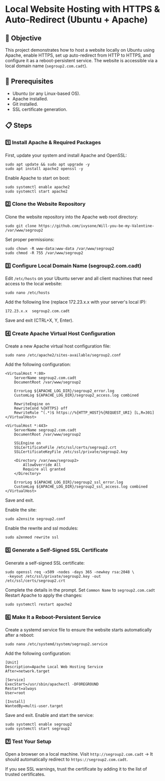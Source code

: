 # Local Website Hosting with HTTPS & Auto-Redirect (Ubuntu + Apache)

## **🚀 Objective**
This project demonstrates how to host a website locally on Ubuntu using Apache, enable HTTPS, set up auto-redirect from HTTP to HTTPS, and configure it as a reboot-persistent service. The website is accessible via a local domain name (`segroup2.com.cadt`).

## **🔧 Prerequisites**
- Ubuntu (or any Linux-based OS).
- Apache installed.
- Git installed.
- SSL certificate generation.

## **📋 Steps**

### **1️⃣ Install Apache & Required Packages**
First, update your system and install Apache and OpenSSL:
```
sudo apt update && sudo apt upgrade -y
sudo apt install apache2 openssl -y
```
Enable Apache to start on boot:
```
sudo systemctl enable apache2
sudo systemctl start apache2

```
### 2️⃣ Clone the Website Repository
Clone the website repository into the Apache web root directory:
```
sudo git clone https://github.com/ivysone/Will-you-be-my-Valentine- /var/www/segroup2
```
Set proper permissions:
```
sudo chown -R www-data:www-data /var/www/segroup2
sudo chmod -R 755 /var/www/segroup2
```
### 3️⃣ Configure Local Domain Name (segroup2.com.cadt)
Edit `/etc/hosts` on your Ubuntu server and all client machines that need access to the local website:
```
sudo nano /etc/hosts
```
Add the following line (replace 172.23.x.x with your server's local IP):
```
172.23.x.x  segroup2.com.cadt
```
Save and exit (CTRL+X, Y, Enter).
### 4️⃣ Create Apache Virtual Host Configuration
Create a new Apache virtual host configuration file:
```
sudo nano /etc/apache2/sites-available/segroup2.conf
```
Add the following configuration:
```
<VirtualHost *:80>
    ServerName segroup2.com.cadt
    DocumentRoot /var/www/segroup2

    ErrorLog ${APACHE_LOG_DIR}/segroup2_error.log
    CustomLog ${APACHE_LOG_DIR}/segroup2_access.log combined

    RewriteEngine on
    RewriteCond %{HTTPS} off
    RewriteRule ^(.*)$ https://%{HTTP_HOST}%{REQUEST_URI} [L,R=301]
</VirtualHost>

<VirtualHost *:443>
    ServerName segroup2.com.cadt
    DocumentRoot /var/www/segroup2

    SSLEngine on
    SSLCertificateFile /etc/ssl/certs/segroup2.crt
    SSLCertificateKeyFile /etc/ssl/private/segroup2.key

    <Directory /var/www/segroup2>
        AllowOverride All
        Require all granted
    </Directory>

    ErrorLog ${APACHE_LOG_DIR}/segroup2_ssl_error.log
    CustomLog ${APACHE_LOG_DIR}/segroup2_ssl_access.log combined
</VirtualHost>
```
Save and exit.

Enable the site:
```
sudo a2ensite segroup2.conf
```
Enable the rewrite and ssl modules:
```
sudo a2enmod rewrite ssl
```
### 5️⃣ Generate a Self-Signed SSL Certificate
Generate a self-signed SSL certificate:
```
sudo openssl req -x509 -nodes -days 365 -newkey rsa:2048 \
 -keyout /etc/ssl/private/segroup2.key -out /etc/ssl/certs/segroup2.crt
```
Complete the details in the prompt. Set `Common Name` to `segroup2.com.cadt`
Restart Apache to apply the changes:
```
sudo systemctl restart apache2
```
### 6️⃣ Make It a Reboot-Persistent Service
Create a systemd service file to ensure the website starts automatically after a reboot:
```
sudo nano /etc/systemd/system/segroup2.service
```
Add the following configuration:
```
[Unit]
Description=Apache Local Web Hosting Service
After=network.target

[Service]
ExecStart=/usr/sbin/apachectl -DFOREGROUND
Restart=always
User=root

[Install]
WantedBy=multi-user.target
```
Save and exit.
Enable and start the service:
```
sudo systemctl enable segroup2
sudo systemctl start segroup2
```
### 7️⃣ Test Your Setup
Open a browser on a local machine.
Visit `http://segroup2.com.cadt` → It should automatically redirect to `https://segroup2.com.cadt`.

If you see SSL warnings, trust the certificate by adding it to the list of trusted certificates.
